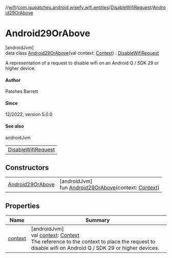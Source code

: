 //[wifi](../../../../index.md)/[com.isupatches.android.wisefy.wifi.entities](../../index.md)/[DisableWifiRequest](../index.md)/[Android29OrAbove](index.md)

# Android29OrAbove

[androidJvm]\
data class [Android29OrAbove](index.md)(val context: [Context](https://developer.android.com/reference/kotlin/android/content/Context.html)) : [DisableWifiRequest](../index.md)

A representation of a request to disable wifi on an Android Q / SDK 29 or higher device.

#### Author

Patches Barrett

#### Since

12/2022, version 5.0.0

#### See also

androidJvm

| |
|---|
| [DisableWifiRequest](../index.md) |

## Constructors

| | |
|---|---|
| [Android29OrAbove](-android29-or-above.md) | [androidJvm]<br>fun [Android29OrAbove](-android29-or-above.md)(context: [Context](https://developer.android.com/reference/kotlin/android/content/Context.html)) |

## Properties

| Name | Summary |
|---|---|
| [context](context.md) | [androidJvm]<br>val [context](context.md): [Context](https://developer.android.com/reference/kotlin/android/content/Context.html)<br>The reference to the context to place the request to disable wifi on Android Q / SDK 29 or higher devices. |
